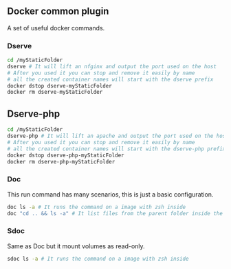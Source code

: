 ## Docker common plugin

A set of useful docker commands.

### Dserve
```bash
cd /myStaticFolder
dserve # It will lift an nfginx and output the port used on the host
# After you used it you can stop and remove it easily by name
# all the created container names will start with the dserve prefix
docker dstop dserve-myStaticFolder
docker rm dserve-myStaticFolder
```

## Dserve-php
```bash
cd /myStaticFolder
dserve-php # It will lift an apache and output the port used on the host
# After you used it you can stop and remove it easily by name
# all the created container names will start with the dserve-php prefix
docker dstop dserve-php-myStaticFolder
docker rm dserve-php-myStaticFolder
```

### Doc
This run command has many scenarios, this is just a basic configuration.
```bash
doc ls -a # It runs the command on a image with zsh inside
doc "cd .. && ls -a" # It list files from the parent folder inside the container
```

### Sdoc
Same as Doc but it mount volumes as read-only.
```bash
sdoc ls -a # It runs the command on a image with zsh inside
```
